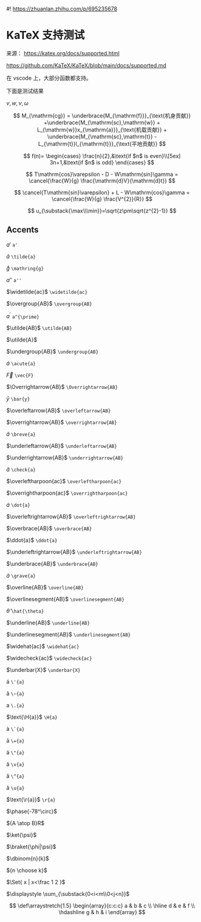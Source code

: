 #! https://zhuanlan.zhihu.com/p/695235678

# KaTeX 支持测试

来源：
https://katex.org/docs/supported.html

https://github.com/KaTeX/KaTeX/blob/main/docs/supported.md

在 vscode 上，大部分函数都支持。

下面是测试结果

$v, w, \nu, \omega$

$$
M_{\mathrm{cg}} = \underbrace{M_{\mathrm{f}}}_{\text{机身贡献}} +\underbrace{M_{\mathrm{sc},\mathrm{w}} + L_{\mathrm{w}}x_{\mathrm{a}}}_{\text{机载贡献}} + \underbrace{M_{\mathrm{sc},\mathrm{t}} - L_{\mathrm{t}}l_{\mathrm{t}}}_{\text{平地贡献}}
$$

$$
f(n)=
\begin{cases}
\frac{n}{2},&\text{if $n$ is even}\\[5ex]
3n+1,&\text{if $n$ is odd}
\end{cases}
$$

$$
T\mathrm{cos}\varepsilon - D - W\mathrm{sin}\gamma = \cancel{\frac{W}{g} \frac{\mathrm{d}V}{\mathrm{d}t}}
$$

$$
\cancel{T\mathrm{sin}\varepsilon} + L - W\mathrm{cos}\gamma = \cancel{\frac{W}{g} \frac{V^{2}}{R}}
$$

$$
u_{\substack{\max\\\min}}=\sqrt{z\pm\sqrt{z^{2}-1}}
$$

## Accents

$a'$ `a'`  

$\tilde{a}$ `\tilde{a}`

$\mathring{g}$ `\mathring{g}`


$a''$ `a''`

$\widetilde{ac}$ `\widetilde{ac}`  

$\overgroup{AB}$ `\overgroup{AB}`


$a^{\prime}$ `a^{\prime}`

$\utilde{AB}$ `\utilde{AB}`

$\utilde{A}$

$\undergroup{AB}$ `\undergroup{AB}`


$\acute{a}$ `\acute{a}`

$\vec{F}$ `\vec{F}`

$\Overrightarrow{AB}$ `\Overrightarrow{AB}`


$\bar{y}$ `\bar{y}`

$\overleftarrow{AB}$ `\overleftarrow{AB}`

$\overrightarrow{AB}$ `\overrightarrow{AB}`


$\breve{a}$ `\breve{a}`

$\underleftarrow{AB}$ `\underleftarrow{AB}`

$\underrightarrow{AB}$ `\underrightarrow{AB}`


$\check{a}$ `\check{a}`

$\overleftharpoon{ac}$ `\overleftharpoon{ac}`  

$\overrightharpoon{ac}$ `\overrightharpoon{ac}`


$\dot{a}$ `\dot{a}`

$\overleftrightarrow{AB}$ `\overleftrightarrow{AB}`  

$\overbrace{AB}$ `\overbrace{AB}`


$\ddot{a}$ `\ddot{a}`  

$\underleftrightarrow{AB}$ `\underleftrightarrow{AB}`

$\underbrace{AB}$ `\underbrace{AB}`


$\grave{a}$ `\grave{a}`

$\overline{AB}$ `\overline{AB}`

$\overlinesegment{AB}$ `\overlinesegment{AB}`


$\hat{\theta}$ `\hat{\theta}`

$\underline{AB}$ `\underline{AB}`  

$\underlinesegment{AB}$ `\underlinesegment{AB}`


$\widehat{ac}$ `\widehat{ac}`

$\widecheck{ac}$ `\widecheck{ac}`  

$\underbar{X}$ `\underbar{X}`



$\text{\'{a}}$ `\'{a}`

$\text{\~{a}}$ `\~{a}`

$\text{\.{a}}$ `\.{a}`

$\text{\H{a}}$ `\H{a}`

$\text{\`{a}}$ <code>\\`{a}</code>

$\text{\={a}}$ `\={a}`

$\text{\"{a}}$ `\"{a}`

$\text{\v{a}}$ `\v{a}`


$\text{\^{a}}$ `\^{a}`

$\text{\u{a}}$ `\u{a}`

$\text{\r{a}}$ `\r{a}`


$\phase{-78^\circ}$

${A \atop B}R$

$\ket{\psi}$

$\braket{\phi|\psi}$

$\dbinom{n}{k}$

${n \choose k}$

$\Set{ x | x<\frac 1 2 }$

$\displaystyle \sum_{\substack{0<i<m\\0<j<n}}$

$$
\def\arraystretch{1.5}
\begin{array}{c:c:c}
a & b & c \\ \hline
d & e & f \\
\hdashline
g & h & i
\end{array}
$$
